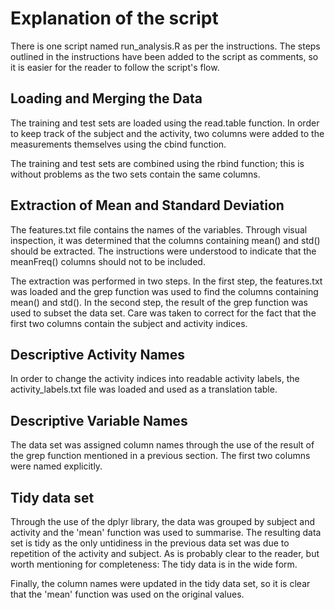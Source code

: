 # Explanation of the script

There is one script named run_analysis.R as per the instructions. The
steps outlined in the instructions have been added to the script as
comments, so it is easier for the reader to follow the script's flow.

## Loading and Merging the Data

The training and test sets are loaded using the read.table
function. In order to keep track of the subject and the activity,
two columns were added to the measurements themselves using the
cbind function.

The training and test sets are combined using the rbind function;
this is without problems as the two sets contain the same columns.

## Extraction of Mean and Standard Deviation

The features.txt file contains the names of the variables. Through
visual inspection, it was determined that the columns containing
mean() and std() should be extracted. The instructions were understood
to indicate that the meanFreq() columns should not to be included.

The extraction was performed in two steps. In the first step, the
features.txt was loaded and the grep function was used to find the
columns containing mean() and std(). In the second step, the result of
the grep function was used to subset the data set. Care was taken
to correct for the fact that the first two columns contain the subject
and activity indices.

## Descriptive Activity Names

In order to change the activity indices into readable activity labels,
the activity_labels.txt file was loaded and used as a translation
table.

## Descriptive Variable Names

The data set was assigned column names through the use of the result
of the grep function mentioned in a previous section. The first two
columns were named explicitly.

## Tidy data set

Through the use of the dplyr library, the data was grouped by subject
and activity and the 'mean' function was used to summarise. The
resulting data set is tidy as the only untidiness in the previous data
set was due to repetition of the activity and subject. As is probably
clear to the reader, but worth mentioning for completeness: The tidy
data is in the wide form.

Finally, the column names were updated in the tidy data set, so it is
clear that the 'mean' function was used on the original values.
